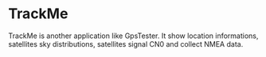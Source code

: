 TrackMe
=======

TrackMe is another application like GpsTester. It show location informations, satellites sky distributions, satellites signal CN0 and collect NMEA data.
